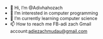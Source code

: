 - 👋 Hi, I’m @Adivhahozach
- 👀 I’m interested in computer programming 
- 🌱 I’m currently learning computer science 
- 📫 How to reach me FB-adi zach
Gmail account:adiezachmudau@gmail.com 

<!---
Adivhahozach/Adivhahozach is a ✨ special ✨ repository because its `README.md` (this file) appears on your GitHub profile.
You can click the Preview link to take a look at your changes.
--->
